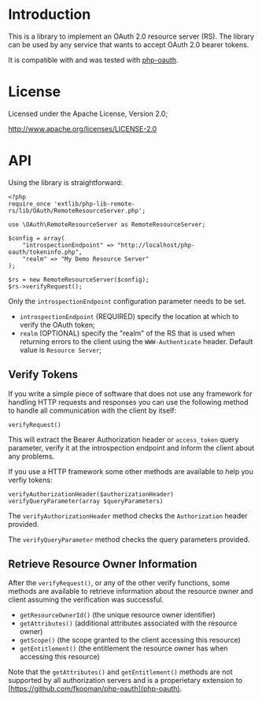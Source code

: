 # Introduction
This is a library to implement an OAuth 2.0 resource server (RS). The library
can be used by any service that wants to accept OAuth 2.0 bearer tokens.

It is compatible with and was tested with 
[php-oauth](https://github.com/fkooman/php-oauth).

# License
Licensed under the Apache License, Version 2.0;

   http://www.apache.org/licenses/LICENSE-2.0

# API
Using the library is straightforward:

    <?php
    require_once 'extlib/php-lib-remote-rs/lib/OAuth/RemoteResourceServer.php';

    use \OAuth\RemoteResourceServer as RemoteResourceServer;

    $config = array(
        "introspectionEndpoint" => "http://localhost/php-oauth/tokeninfo.php",
        "realm" => "My Demo Resource Server"
    );

    $rs = new RemoteResourceServer($config);
    $rs->verifyRequest();

Only the `introspectionEndpoint` configuration parameter needs to be set.

* `introspectionEndpoint` (REQUIRED) specify the location at which to verify 
  the OAuth token;
* `realm` (OPTIONAL) specify the "realm" of the RS that is used when 
  returning errors to the client using the `WWW-Authenticate` header. Default 
  value is `Resource Server`;

## Verify Tokens
If you write a simple piece of software that does not use any framework for 
handling HTTP requests and responses you can use the following method to handle
all communication with the client by itself:

    verifyRequest()
    
This will extract the Bearer Authorization header or `access_token` query 
parameter, verify it at the introspection endpoint and inform the client about
any problems.

If you use a HTTP framework some other methods are available to help you verfiy
tokens:

    verifyAuthorizationHeader($authorizationHeader)
    verifyQueryParameter(array $queryParameters)
    
The `verifyAuthorizationHeader` method checks the `Authorization` header 
provided.

The `verifyQueryParameter` method checks the query parameters provided.

## Retrieve Resource Owner Information
After the `verifyRequest()`, or any of the other verify functions, some methods 
are available to retrieve information about the resource owner and client 
assuming the verification was successful.

* `getResourceOwnerId()` (the unique resource owner identifier)
* `getAttributes()` (additional attributes associated with the resource owner)
* `getScope()` (the scope granted to the client accessing this resource)
* `getEntitlement()` (the entitlement the resource owner has when accessing this 
  resource)

Note that the `getAttributes()` and `getEntitlement()` methods are not supported
by all authorization servers and is a properietary extension to 
[https://github.com/fkooman/php-oauth](php-oauth).